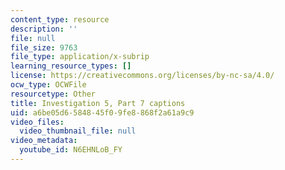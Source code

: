 ```yaml
---
content_type: resource
description: ''
file: null
file_size: 9763
file_type: application/x-subrip
learning_resource_types: []
license: https://creativecommons.org/licenses/by-nc-sa/4.0/
ocw_type: OCWFile
resourcetype: Other
title: Investigation 5, Part 7 captions
uid: a6be05d6-5848-45f0-9fe8-868f2a61a9c9
video_files:
  video_thumbnail_file: null
video_metadata:
  youtube_id: N6EHNLoB_FY
---
```

